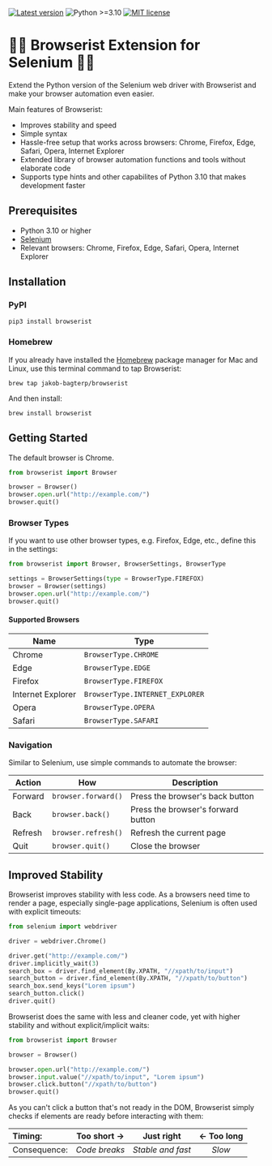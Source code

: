 [![Latest version](https://img.shields.io/static/v1?label=version&message=0.2.2&color=yellowgreen)](https://github.com/jakob-bagterp/browserist/releases/latest)
![Python >=3.10](https://img.shields.io/static/v1?label=python&message=>=3.10&color=blueviolet)
[![MIT license](https://img.shields.io/static/v1?label=license&message=Apache%202.0&color=blue)](https://github.com/jakob-bagterp/browserist/blob/master/LICENSE.md)

# 👩‍💻 Browserist Extension for Selenium 👨‍💻
Extend the Python version of the Selenium web driver with Browserist and make your browser automation even easier.

Main features of Browserist:

* Improves stability and speed
* Simple syntax
* Hassle-free setup that works across browsers: Chrome, Firefox, Edge, Safari, Opera, Internet Explorer
* Extended library of browser automation functions and tools without elaborate code
* Supports type hints and other capabilites of Python 3.10 that makes development faster

## Prerequisites
* Python 3.10 or higher
* [Selenium](https://www.selenium.dev)
* Relevant browsers: Chrome, Firefox, Edge, Safari, Opera, Internet Explorer

## Installation
### PyPI
```shell
pip3 install browserist
```

### Homebrew
If you already have installed the [Homebrew](https://brew.sh) package manager for Mac and Linux, use this terminal command to tap Browserist:

```shell
brew tap jakob-bagterp/browserist
```

And then install:

```shell
brew install browserist
```

## Getting Started
The default browser is Chrome.

```python
from browserist import Browser

browser = Browser()
browser.open.url("http://example.com/")
browser.quit()
```

### Browser Types
If you want to use other browser types, e.g. Firefox, Edge, etc., define this in the settings:

```python
from browserist import Browser, BrowserSettings, BrowserType

settings = BrowserSettings(type = BrowserType.FIREFOX)
browser = Browser(settings)
browser.open.url("http://example.com/")
browser.quit()
```

#### Supported Browsers
| Name              | Type                            |
| ----------------- | ------------------------------- |
| Chrome            | `BrowserType.CHROME`            |
| Edge              | `BrowserType.EDGE`              |
| Firefox           | `BrowserType.FIREFOX`           |
| Internet Explorer | `BrowserType.INTERNET_EXPLORER` |
| Opera             | `BrowserType.OPERA`             |
| Safari            | `BrowserType.SAFARI`            |

### Navigation
Similar to Selenium, use simple commands to automate the browser:

| Action  | How                 | Description                        |
| ------- | ------------------- | ---------------------------------- |
| Forward | `browser.forward()` | Press the browser's back button    |
| Back    | `browser.back()`    | Press the browser's forward button |
| Refresh | `browser.refresh()` | Refresh the current page           |
| Quit    | `browser.quit()`    | Close the browser                  |

## Improved Stability
Browserist improves stability with less code. As a browsers need time to render a page, especially single-page applications, Selenium is often used with explicit timeouts:

```python
from selenium import webdriver

driver = webdriver.Chrome()

driver.get("http://example.com/")
driver.implicitly_wait(3)
search_box = driver.find_element(By.XPATH, "//xpath/to/input")
search_button = driver.find_element(By.XPATH, "//xpath/to/button")
search_box.send_keys("Lorem ipsum")
search_button.click()
driver.quit()
```

Browserist does the same with less and cleaner code, yet with higher stability and without explicit/implicit waits:

```python
from browserist import Browser

browser = Browser()

browser.open.url("http://example.com/")
browser.input.value("//xpath/to/input", "Lorem ipsum")
browser.click.button("//xpath/to/button")
browser.quit()
```

As you can't click a button that's not ready in the DOM, Browserist simply checks if elements are ready before interacting with them:

| Timing:      |  Too short ->  |    Just right     | <- Too long |
| :----------- | :------------: | :---------------: | :---------: |
| Consequence: | _Code breaks_  | _Stable and fast_ |   _Slow_    |
